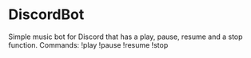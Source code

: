 # DiscordBot
Simple music bot for Discord that has a play, pause, resume and a stop function. 
Commands:
  !play
  !pause
  !resume
  !stop
